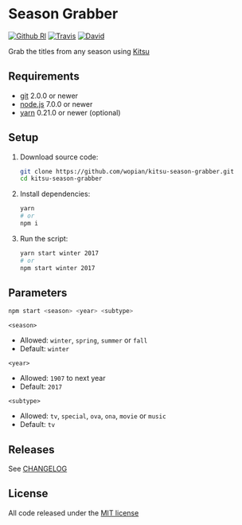 # Season Grabber

[![Github Rl]][1]
[![Travis]][2]
[![David]][7]

Grab the titles from any season using [Kitsu][0]

## Requirements

- [git](https://git-scm.com/) 2.0.0 or newer
- [node.js](https://nodejs.org) 7.0.0 or newer
- [yarn](https://https://yarnpkg.com) 0.21.0 or newer (optional)

## Setup

1. Download source code:

    ```bash
    git clone https://github.com/wopian/kitsu-season-grabber.git
    cd kitsu-season-grabber
    ```

1. Install dependencies:

    ```bash
    yarn
    # or
    npm i
    ```

1. Run the script:

    ```bash
    yarn start winter 2017
    # or
    npm start winter 2017
    ```

## Parameters

```bash
npm start <season> <year> <subtype>
```

`<season>`

- Allowed: `winter`, `spring`, `summer` or `fall`
- Default: `winter`

`<year>`

- Allowed: `1907` to next year
- Default: `2017`

`<subtype>`

- Allowed: `tv`, `special`, `ova`, `ona`, `movie` or `music`
- Default: `tv`

## Releases

See [CHANGELOG][8]

## License

All code released under the [MIT license][9]

[GitHub Rl]:https://img.shields.io/github/release/wopian/kitsu-season-grabber.svg?style=flat-square
[Travis]:https://img.shields.io/travis/wopian/kitsu-season-grabber/master.svg?style=flat-square
[David]:https://img.shields.io/david/wopian/kitsu-season-grabber.svg?style=flat-square

[0]:https://kitsu.io
[1]:https://github.com/wopian/kitsu-season-grabber/releases
[2]:https://travis-ci.org/wopian/kitsu-season-grabber
[3]:https://ci.appveyor.com/project/wopian/kitsu-season-grabber
[4]:https://codeclimate.com/github/wopian/kitsu-season-grabber/coverage
[5]:https://codeclimate.com/github/wopian/kitsu-season-grabber
[6]:https://codeclimate.com/github/wopian/kitsu-season-grabber/issues
[7]:https://david-dm.org/wopian/kitsu-season-grabber
[8]:https://github.com/wopian/kitsu-season-grabber/blob/master/CHANGELOG.md
[9]:https://github.com/wopian/kitsu-season-grabber/blob/master/LICENSE.md
